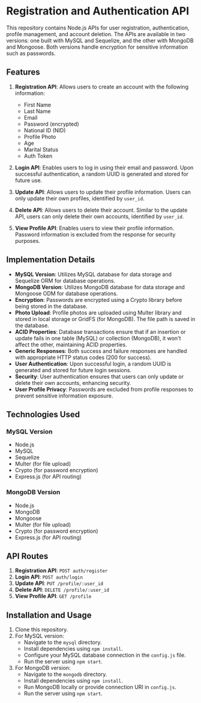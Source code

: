 # Registration and Authentication API

This repository contains Node.js APIs for user registration, authentication, profile management, and account deletion. The APIs are available in two versions: one built with MySQL and Sequelize, and the other with MongoDB and Mongoose. Both versions handle encryption for sensitive information such as passwords.

## Features

1. **Registration API**: Allows users to create an account with the following information:
   - First Name
   - Last Name
   - Email
   - Password (encrypted)
   - National ID (NID)
   - Profile Photo
   - Age
   - Marital Status
   - Auth Token

2. **Login API**: Enables users to log in using their email and password. Upon successful authentication, a random UUID is generated and stored for future use.

3. **Update API**: Allows users to update their profile information. Users can only update their own profiles, identified by `user_id`.

4. **Delete API**: Allows users to delete their account. Similar to the update API, users can only delete their own accounts, identified by `user_id`.

5. **View Profile API**: Enables users to view their profile information. Password information is excluded from the response for security purposes.

## Implementation Details

- **MySQL Version**: Utilizes MySQL database for data storage and Sequelize ORM for database operations.
- **MongoDB Version**: Utilizes MongoDB database for data storage and Mongoose ODM for database operations.
- **Encryption**: Passwords are encrypted using a Crypto library before being stored in the database.
- **Photo Upload**: Profile photos are uploaded using Multer library and stored in local storage or GridFS (for MongoDB). The file path is saved in the database.
- **ACID Properties**: Database transactions ensure that if an insertion or update fails in one table (MySQL) or collection (MongoDB), it won't affect the other, maintaining ACID properties.
- **Generic Responses**: Both success and failure responses are handled with appropriate HTTP status codes (200 for success).
- **User Authentication**: Upon successful login, a random UUID is generated and stored for future login sessions.
- **Security**: User authentication ensures that users can only update or delete their own accounts, enhancing security.
- **User Profile Privacy**: Passwords are excluded from profile responses to prevent sensitive information exposure.

## Technologies Used

### MySQL Version
- Node.js
- MySQL
- Sequelize
- Multer (for file upload)
- Crypto (for password encryption)
- Express.js (for API routing)

### MongoDB Version
- Node.js
- MongoDB
- Mongoose
- Multer (for file upload)
- Crypto (for password encryption)
- Express.js (for API routing)

## API Routes

1. **Registration API**: `POST auth/register`
2. **Login API**: `POST auth/login`
3. **Update API**: `PUT /profile/:user_id`
4. **Delete API**: `DELETE /profile/:user_id`
5. **View Profile API**: `GET /profile`

## Installation and Usage

1. Clone this repository.
2. For MySQL version:
   - Navigate to the `mysql` directory.
   - Install dependencies using `npm install`.
   - Configure your MySQL database connection in the `config.js` file.
   - Run the server using `npm start`.
3. For MongoDB version:
   - Navigate to the `mongodb` directory.
   - Install dependencies using `npm install`.
   - Run MongoDB locally or provide connection URI in `config.js`.
   - Run the server using `npm start`.

